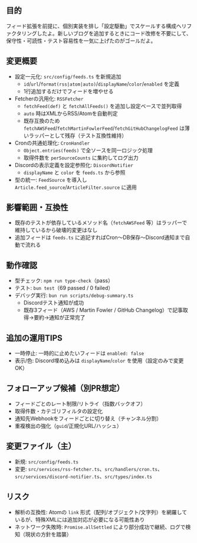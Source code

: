 ## 目的

フィード拡張を前提に、個別実装を排し「設定駆動」でスケールする構成へリファクタリングしたよ。新しいブログを追加するときにコード改修を不要にして、保守性・可読性・テスト容易性を一気に上げたのがゴールだよ。

## 変更概要

- 設定一元化: `src/config/feeds.ts` を新規追加
  - `id`/`url`/`format(rss|atom|auto)`/`displayName`/`color`/`enabled` を定義
  - 1行追加するだけでフィードを増やせる
- Fetcherの汎用化: `RSSFetcher`
  - `fetchFeed(def)` と `fetchAllFeeds()` を追加し設定ベースで並列取得
  - `auto` 時はXMLからRSS/Atomを自動判定
  - 既存互換のため `fetchAWSFeed`/`fetchMartinFowlerFeed`/`fetchGitHubChangelogFeed` は薄いラッパーとして残存（テスト互換性維持）
- Cronの共通処理化: `CronHandler`
  - `Object.entries(feeds)` で全ソースを同一ロジック処理
  - 取得件数を `perSourceCounts` に集約してログ出力
- Discordの表示定義を設定参照化: `DiscordNotifier`
  - `displayName` と `color` を `feeds.ts` から参照
- 型の統一: `FeedSource` を導入し `Article.feed_source`/`ArticleFilter.source` に適用

## 影響範囲・互換性

- 既存のテストが依存しているメソッド名（`fetchAWSFeed` 等）はラッパーで維持しているから破壊的変更はなし
- 追加フィードは `feeds.ts` に追記すればCron〜DB保存〜Discord通知まで自動で流れる

## 動作確認

- 型チェック: `npm run type-check`（pass）
- テスト: `bun test`（69 passed / 0 failed）
- デバッグ実行: `bun run scripts/debug-summary.ts`
  - Discordテスト通知が成功
  - 既存3フィード（AWS / Martin Fowler / GitHub Changelog）で記事取得→要約→通知が正常完了

## 追加の運用TIPS

- 一時停止: 一時的に止めたいフィードは `enabled: false`
- 表示/色: Discord埋め込みは `displayName`/`color` を使用（設定のみで変更OK）

## フォローアップ候補（別PR想定）

- フィードごとのレート制限/リトライ（指数バックオフ）
- 取得件数・カテゴリフィルタの設定化
- 通知先Webhookをフィードごとに切り替え（チャンネル分割）
- 重複検出の強化（`guid`/正規化URL/ハッシュ）

## 変更ファイル（主）

- 新規: `src/config/feeds.ts`
- 変更: `src/services/rss-fetcher.ts`、`src/handlers/cron.ts`、`src/services/discord-notifier.ts`、`src/types/index.ts`

## リスク

- 解析の互換性: Atomの `link` 形式（配列/オブジェクト/文字列）を網羅しているが、特殊XMLには追加対応が必要になる可能性あり
- ネットワーク失敗時: `Promise.allSettled` により部分成功で継続、ログで検知（現状の方針を踏襲）

